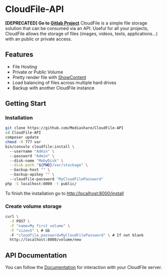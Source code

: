 # CloudFile-API
**[DEPRECATED] Go to [Gitlab Project](https://gitlab.marquand.pro/MarquandT/cloudfile-api)**
CloudFile is a simple file storage solution that can be consumed via an API. Useful for all your projects, CloudFile allows the storage of files (images, videos, texts, applications...) with an public or private access.
## Features
* File Hosting
* Private or Public Volume
* Pretty render file with [ShowContent](https://packagist.org/packages/mediashare/show-content)
* Load balancing of files across multiple hard drives
* Backup with another CloudFile instance

## Getting Start
### Installation
```bash
git clone https://github.com/Mediashare/CloudFile-API
cd CloudFile-API
composer update
chmod -R 777 var
bin/console cloudfile:install \ 
  --username "Admin" \ 
  --password "Admin" \ 
  --disk-name "MobyDisk" \
  --disk-path "${PWD}/var/stockage" \ 
  --backup-host "" \ 
  --backup-apikey "" \ 
  --cloudfile-password "MyCloudFilePassword"
php -S localhost:8000 -t public/
```
To finish the installation go to [http://localhost:8000/install](http://localhost:8000/install)

### Create volume storage
```bash
curl \
  -X POST \
  -F "name=My first volume" \
  -F "size=5" \ # Gb
  -F "cloudfile_password=MyCloudFilePassword" \ # If not blank 
  http://localhost:8000/volume/new
```
## API Documentation
You can follow the [Documentation](http://doc.cloudfile.tech) for interaction with your CloudFile server.
